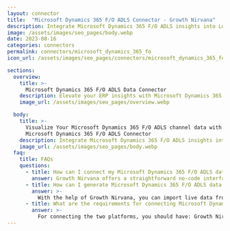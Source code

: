 ```yaml
---
layout: connector
title:  "Microsoft Dynamics 365 F/O ADLS Connector - Growth Nirvana"
description: Integrate Microsoft Dynamics 365 F/O ADLS insights into Looker Studio for comprehensive ERP analytics that guide your operational strategies.
image: /assets/images/seo_pages/body.webp
date: 2023-08-16
categories: connectors
permalink: connectors/microsoft_dynamics_365_fo
icon_url: /assets/images/seo_pages/connectors/microsoft_dynamics_365_fo

sections:
  overview:
    title: >-
      Microsoft Dynamics 365 F/O ADLS Data Connector
    description: Elevate your ERP insights with Microsoft Dynamics 365 F/O ADLS integration. Seamlessly merge ERP data from Microsoft Dynamics 365 F/O ADLS with Looker Studio's analytical capabilities, unlocking insights that drive operational strategies, resource planning, and operational excellence.
    image_url: /assets/images/seo_pages/overview.webp

  body:
    title: >-
      Visualize Your Microsoft Dynamics 365 F/O ADLS channel data with Growth Nirvana's
      Microsoft Dynamics 365 F/O ADLS Connector
    description: Integrate Microsoft Dynamics 365 F/O ADLS insights into Looker Studio for comprehensive ERP analytics that guide your operational strategies.
    image_url: /assets/images/seo_pages/body.webp
  faq:
    title: FAQs
    questions:
      - title: How can I connect my Microsoft Dynamics 365 F/O ADLS data to Google Data Studio/Looker Studio?
        answer: Growth Nirvana offers a straightforward no-code interface to connect to Microsoft Dynamics 365 F/O ADLS data sources.
      - title: How can I generate Microsoft Dynamics 365 F/O ADLS data reports in Looker Studio?
        answer: >-
          With the help of Growth Nirvana, you can import live data from Microsoft Dynamics 365 F/O ADLS into Looker Studio. These data can be viewed in charts, tables, and dashboards to generate branded reports that can be shared instantly.
      - title: What are the requirements for connecting Microsoft Dynamics 365 F/O ADLS and Looker Studio?
        answer: >-
          For connecting the two platforms, you should have: Growth Nirvana Account and Microsoft Dynamics 365 F/O ADLS Ads Account
---
```

